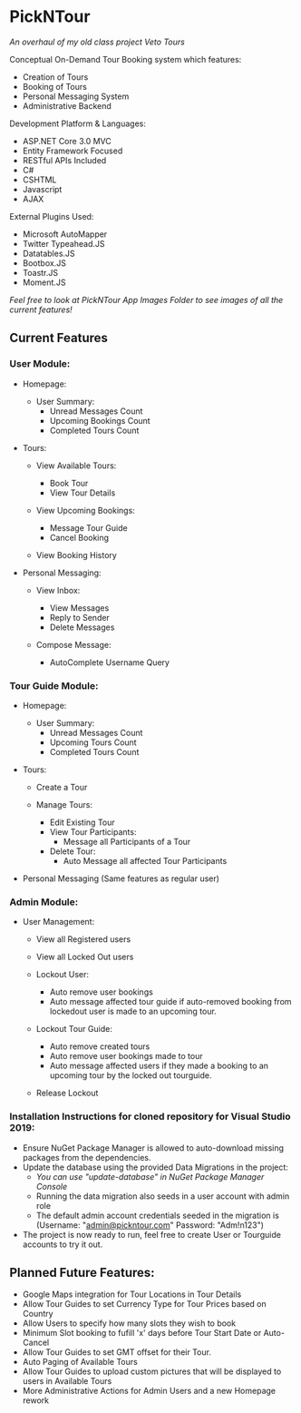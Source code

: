 <h1>PickNTour</h1>

*An overhaul of my old class project Veto Tours*

Conceptual On-Demand Tour Booking system which features:
* Creation of Tours
* Booking of Tours
* Personal Messaging System
* Administrative Backend

Development Platform & Languages:
* ASP.NET Core 3.0 MVC
* Entity Framework Focused
* RESTful APIs Included
* C#
* CSHTML
* Javascript
* AJAX

External Plugins Used:
* Microsoft AutoMapper
* Twitter Typeahead.JS
* Datatables.JS
* Bootbox.JS
* Toastr.JS
* Moment.JS

*Feel free to look at PickNTour App Images Folder to see images of all the current features!*

<h2>Current Features</h2>

**<h3>User Module:</h3>**
  * Homepage:
    * User Summary:
      * Unread Messages Count
      * Upcoming Bookings Count
      * Completed Tours Count
      
  * Tours:
    * View Available Tours:
      * Book Tour
      * View Tour Details
      
    * View Upcoming Bookings:
      * Message Tour Guide
      * Cancel Booking
      
    * View Booking History

    
  * Personal Messaging:
    * View Inbox:
      * View Messages
      * Reply to Sender
      * Delete Messages
      
    * Compose Message:
      * AutoComplete Username Query
      
      
**<h3>Tour Guide Module:</h3>**
  * Homepage:
    * User Summary:
      * Unread Messages Count
      * Upcoming Tours Count
      * Completed Tours Count
      
  * Tours:
    * Create a Tour

    * Manage Tours:
      * Edit Existing Tour
      * View Tour Participants:
        * Message all Participants of a Tour
      * Delete Tour:
        * Auto Message all affected Tour Participants

  * Personal Messaging (Same features as regular user)
  
  
**<h3>Admin Module:</h3>**
  * User Management:
    * View all Registered users
    
    * View all Locked Out users
    
    * Lockout User:
      * Auto remove user bookings
      * Auto message affected tour guide if auto-removed booking from lockedout user is made to an upcoming tour.
      
    * Lockout Tour Guide:
      * Auto remove created tours
      * Auto remove user bookings made to tour
      * Auto message affected users if they made a booking to an upcoming tour by the locked out tourguide.
      
    * Release Lockout
      
**<h3>Installation Instructions for cloned repository for Visual Studio 2019:</h3>**
 * Ensure NuGet Package Manager is allowed to auto-download missing packages from the dependencies.
 * Update the database using the provided Data Migrations in the project:
   * *You can use "update-database" in NuGet Package Manager Console*
   * Running the data migration also seeds in a user account with admin role
   * The default admin account credentials seeded in the migration is (Username: "admin@pickntour.com" Password: "Adm!n123")
 * The project is now ready to run, feel free to create User or Tourguide accounts to try it out. 
      
**<h2>Planned Future Features:</h2>**
* Google Maps integration for Tour Locations in Tour Details
* Allow Tour Guides to set Currency Type for Tour Prices based on Country
* Allow Users to specify how many slots they wish to book
* Minimum Slot booking to fufill 'x' days before Tour Start Date or Auto-Cancel
* Allow Tour Guides to set GMT offset for their Tour.
* Auto Paging of Available Tours
* Allow Tour Guides to upload custom pictures that will be displayed to users in Available Tours
* More Administrative Actions for Admin Users and a new Homepage rework
      
    
   
